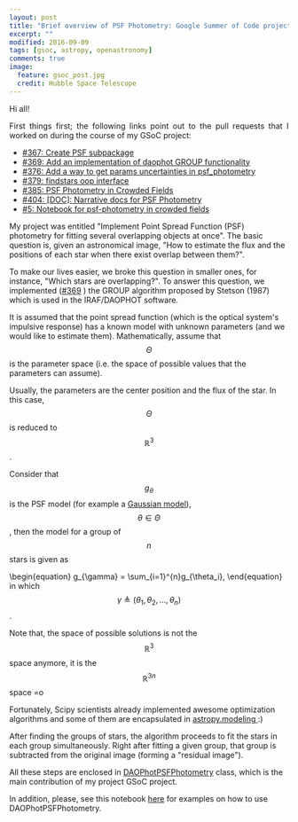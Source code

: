 ```yaml
---
layout: post
title: "Brief overview of PSF Photometry: Google Summer of Code project for Astropy/Photutils"
excerpt: ""
modified: 2016-09-09
tags: [gsoc, astropy, openastronomy]
comments: true
image:
  feature: gsoc_post.jpg
  credit: Hubble Space Telescope
---
```


<p style='text-align: justify;'>
Hi all!
</p>

<p style='text-align: justify;'>
First things first; the following links point out to the pull requests that I worked on
during the course of my GSoC project:
</p>

<ul>
<li> <a href="https://github.com/astropy/photutils/pull/367">#367: Create PSF subpackage</a></li>
<li> <a href="https://github.com/astropy/photutils/pull/369">#369: Add an implementation of daophot GROUP functionality</a></li>
<li> <a href="https://github.com/astropy/photutils/pull/376">#376: Add a way to get params uncertainties in psf_photometry</a></li>
<li> <a href="https://github.com/astropy/photutils/pull/379">#379: findstars oop interface</a></li>
<li> <a href="https://github.com/astropy/photutils/pull/385">#385: PSF Photometry in Crowded Fields</a></li>
<li> <a href="https://github.com/astropy/photutils/pull/404">#404: [DOC]: Narrative docs for PSF Photometry</a></li>
<li> <a href="https://github.com/astropy/photutils-datasets/pull/5">#5: Notebook for psf-photometry in crowded fields</a></li>
</ul>

My project was entitled "Implement Point Spread Function (PSF) photometry for
fitting several overlapping objects at once". The basic question is, given an
astronomical image, "How to estimate the flux and the positions of each star
when there exist overlap between them?".

To make our lives easier, we broke this question in smaller ones, for instance,
"Which stars are overlapping?". To answer this question,
we implemented (<a href="https://github.com/astropy/photutils/pull/369">#369</a>
) the GROUP algorithm proposed by Stetson (1987) which is used
in the IRAF/DAOPHOT software.

It is assumed that the point spread function (which is the optical system's
impulsive response) has a known model with unknown parameters (and we would
like to estimate them). Mathematically, assume that
$$\Theta$$ is the parameter space (i.e. the space
of possible values that the parameters can assume).

Usually, the parameters are the center position and the flux of the star.
In this case, $$\Theta$$ is reduced to $$\mathbb{R}^3$$.

Consider that $$g_{\theta}$$ is the PSF model (for example a
<a href="http://photutils.readthedocs.io/en/latest/api/photutils.psf.IntegratedGaussianPRF.html">Gaussian model</a>),$$\theta \in \Theta$$ , then
the model for a group of $$n$$ stars is given as

\begin{equation}
g_{\gamma} = \sum_{i=1}^{n}g_{\theta_i},
\end{equation}
in which $$\gamma \triangleq (\theta_1, \theta_2, ..., \theta_n)$$.

Note that, the space of possible solutions is not the $$\mathbb{R}^3$$ space anymore,
it is the $$\mathbb{R}^{3n}$$ space =o

Fortunately, Scipy scientists already implemented awesome optimization algorithms
and some of them are encapsulated in <a href="http://docs.astropy.org/en/stable/_modules/astropy/modeling/fitting.html"> astropy.modeling </a> :)

After finding the groups of stars, the algorithm proceeds to fit the stars in
each group simultaneously. Right after fitting a given group, that group is subtracted
from the original image (forming a "residual image").

All these steps are enclosed in <a href="https://github.com/astropy/photutils/pull/385">DAOPhotPSFPhotometry</a> class, which is the main contribution of my project GSoC project.

In addition, please, see this notebook <a href="https://github.com/astropy/photutils-datasets/pull/5">here</a> for examples on how to use DAOPhotPSFPhotometry.
